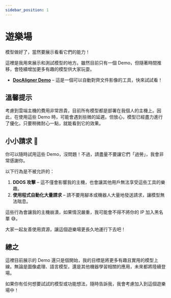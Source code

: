 ```yaml
---
sidebar_position: 1
---
```


# 遊樂場

模型做好了，當然要展示看看它們的能力！

這裡是我用來展示和測試模型的地方。雖然目前只有一個 Demo，但隨著時間推移，會陸續增加更多有趣的模型供大家玩耍。

- [**DocAligner Demo**](./docaligner-demo.md) – 這是一個可以自動對齊文件影像的工具，快來試試看！

## 溫馨提示

考慮到雲端主機的費用非常昂貴，目前所有模型都是部署在我個人的主機上。因此，在使用這些 Demo 時，可能會遇到些微的延遲。但放心，模型已經盡力進行了優化，只要稍微耐心一點，就能看到它的效果。

## 小小請求 🙏

你可以隨時試用這些 Demo，沒問題！不過，請盡量不要讓它們「過勞」，我會非常感謝你。

以下行為是不被允許的：

1. **DDOS 攻擊** – 這不僅會影響我的主機，也會讓其他用戶無法享受這些工具的樂趣。
2. **使用程式自動化大量請求** – 請不要用腳本或機器人大量地發送請求，讓模型無法喘息。

這些行為會讓我的主機崩潰，如果情況嚴重，我可能會不得不將你的 IP 加入黑名單 😅。

大家一起友善使用資源，讓這個遊樂場更長久地運行下去吧！

## 總之

這裡目前展示的 Demo 還只是個開始，我的目標是將更多有趣且實用的模型上線。無論是圖像處理、語言模型，還是其他機器學習相關的應用，未來都將陸續登場。

如果你有任何想要試試的模型或功能想法，隨時告訴我，我會考慮加入到這個遊樂場中！
